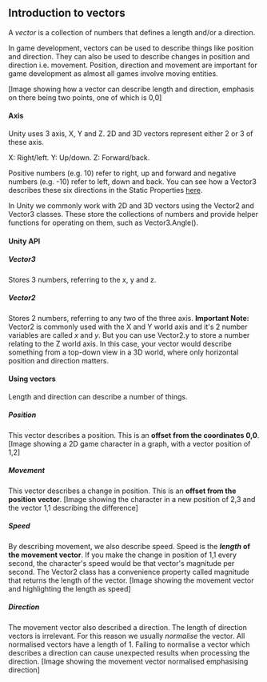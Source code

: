 ## Introduction to vectors

A _vector_ is a collection of numbers that defines a length and/or a direction.

In game development, vectors can be used to describe things like position and direction. They can also be used to describe changes in position and direction i.e. movement. Position, direction and movement are important for game development as almost all games involve moving entities.

[Image showing how a vector can describe length and direction, emphasis on there being two points, one of which is 0,0]

#### Axis
Unity uses 3 axis, X, Y and Z. 2D and 3D vectors represent either 2 or 3 of these axis.

X: Right/left.
Y: Up/down.
Z: Forward/back.

Positive numbers (e.g. 10) refer to right, up and forward and negative numbers (e.g. -10) refer to left, down and back. You can see how a Vector3 describes these six directions in the Static Properties [here](https://docs.unity3d.com/ScriptReference/Vector3.html).

In Unity we commonly work with 2D and 3D vectors using the Vector2 and Vector3 classes. These store the collections of numbers and provide helper functions for operating on them, such as Vector3.Angle().

#### Unity API

##### Vector3
Stores 3 numbers, referring to the x, y and z.

##### Vector2
Stores 2 numbers, referring to any two of the three axis.
**Important Note:** Vector2 is commonly used with the X and Y world axis and it's 2 number variables are called _x_ and _y_. But you can use Vector2.y to store a number relating to the Z world axis. In this case, your vector would describe something from a top-down view in a 3D world, where only horizontal position and direction matters.

#### Using vectors

Length and direction can describe a number of things.

##### Position
This vector describes a position. This is an **offset from the coordinates 0,0**.
[Image showing a 2D game character in a graph, with a vector position of 1,2]

##### Movement
This vector describes a change in position. This is an **offset from the position vector**.
[Image showing the character in a new position of 2,3 and the vector 1,1 describing the difference]

##### Speed
By describing movement, we also describe speed. Speed is the **_length_ of the movement vector**. If you make the change in position of 1,1 every second, the character's speed would be that vector's magnitude per second. The Vector2 class has a convenience property called magnitude that returns the length of the vector.
[Image showing the movement vector and highlighting the length as speed]

##### Direction
The movement vector also described a direction. The length of direction vectors is irrelevant. For this reason we usually _normalise_ the vector. All normalised vectors have a length of 1. Failing to normalise a vector which describes a direction can cause unexpected results when processing the direction.
[Image showing the movement vector normalised emphasising direction]

